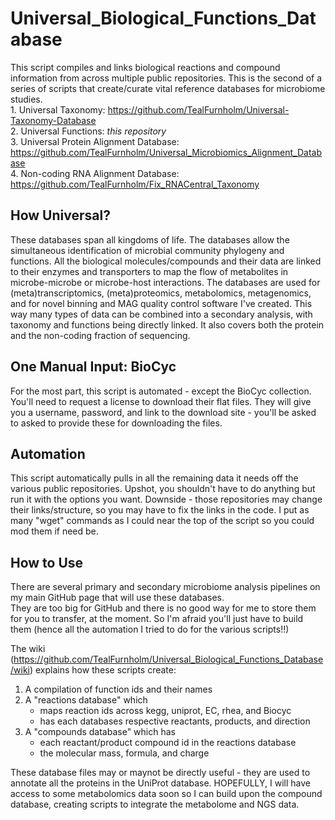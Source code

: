 # Universal_Biological_Functions_Database
This script compiles and links biological reactions and compound information from across multiple public repositories. 
This is the second of a series of scripts that create/curate vital reference databases for microbiome studies.
    <br>1. Universal Taxonomy: https://github.com/TealFurnholm/Universal-Taxonomy-Database
    <br>2. Universal Functions: *this repository*
    <br>3. Universal Protein Alignment Database: https://github.com/TealFurnholm/Universal_Microbiomics_Alignment_Database
    <br>4. Non-coding RNA Alignment Database: https://github.com/TealFurnholm/Fix_RNACentral_Taxonomy <p>

## How Universal?
These databases span all kingdoms of life. The databases allow the simultaneous identification of microbial community phylogeny and functions. All the biological molecules/compounds and their data are linked to their enzymes and transporters to map the flow of metabolites in microbe-microbe or microbe-host interactions. 
The databases are used for (meta)transcriptomics, (meta)proteomics, metabolomics, metagenomics, and for novel binning and MAG quality control software I've created. This way many types of data can be combined into a secondary analysis, with taxonomy and functions being directly linked. It also covers both the protein and the non-coding fraction of sequencing. 

## One Manual Input: BioCyc
For the most part, this script is automated - except the BioCyc collection. You'll need to request a license to download their flat files. They will give you a username, password, and link to the download site - you'll be asked to asked to provide these for downloading the files. 

## Automation
This script automatically pulls in all the remaining data it needs off the various public repositories.
Upshot, you shouldn't have to do anything but run it with the options you want.
Downside - those repositories may change their links/structure, so you may have to fix the links in the code.
I put as many "wget" commands as I could near the top of the script so you could mod them if need be.

## How to Use
There are several primary and secondary microbiome analysis pipelines on my main GitHub page that will use these databases. 
<br>They are too big for GitHub and there is no good way for me to store them for you to transfer, at the moment. So I'm afraid you'll just have to build them (hence all the automation I tried to do for the various scripts!!) <p> 

The wiki (https://github.com/TealFurnholm/Universal_Biological_Functions_Database/wiki) explains how these scripts create:
1. A compilation of function ids and their names
2. A "reactions database" which 
    * maps reaction ids across kegg, uniprot, EC, rhea, and Biocyc
    * has each databases respective reactants, products, and direction
3. A "compounds database" which has
    * each reactant/product compound id in the reactions database
    * the molecular mass, formula, and charge

These database files may or maynot be directly useful - they are used to annotate all the proteins in the UniProt database.
HOPEFULLY, I will have access to some metabolomics data soon so I can build upon the compound database, creating scripts to integrate the metabolome and NGS data.




